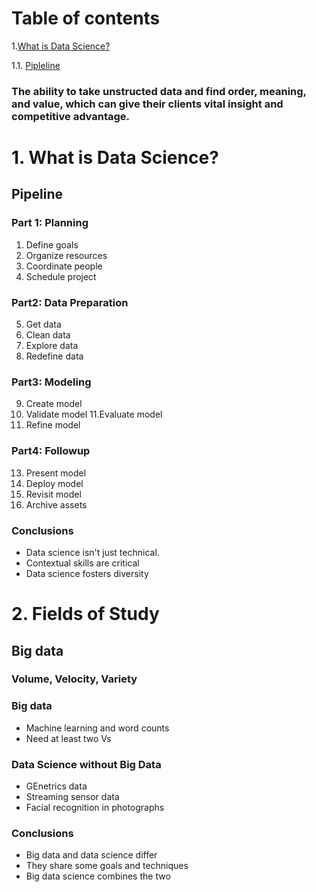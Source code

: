# Table of contents
1.[What is Data Science?](#whatis)

1.1. [Pipleline](#Pipline)
### The ability to take unstructed data and find order, meaning, and value, which can give their clients vital insight and competitive advantage.

# 1. What is Data Science?<a name="whatis"></a>
## Pipeline<a name="Pipline"></a>
### Part 1: Planning
1. Define goals
2. Organize resources
3. Coordinate people
4. Schedule project

### Part2: Data Preparation 
5. Get data
6. Clean data
7. Explore data
8. Redefine data

### Part3: Modeling
9. Create model
10. Validate model
11.Evaluate model
12. Refine model

### Part4: Followup
13. Present model
14. Deploy model
15. Revisit model
16. Archive assets

### Conclusions
* Data science isn't just technical.
* Contextual skills are critical
* Data science fosters diversity

# 2. Fields of Study<a name="fields"></a>
## Big data
### Volume, Velocity, Variety

### Big data
* Machine learning and word counts
* Need at least two Vs

### Data Science without Big Data
* GEnetrics data
* Streaming sensor data
* Facial recognition in photographs

### Conclusions
* Big data and data science differ
* They share some goals and techniques
* Big data science combines the two


